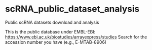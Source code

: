 # scRNA_public_dataset_analysis
Public scRNA datasets download and analysis

This is the public database under EMBL-EBI: https://www.ebi.ac.uk/biostudies/arrayexpress/studies
Search for the accession number you have (e.g., E-MTAB-8906)
<dfad
  fdf
  dfd>
